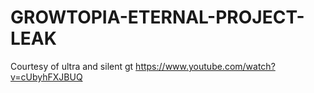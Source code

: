 # GROWTOPIA-ETERNAL-PROJECT-LEAK
Courtesy of ultra and silent gt
https://www.youtube.com/watch?v=cUbyhFXJBUQ
